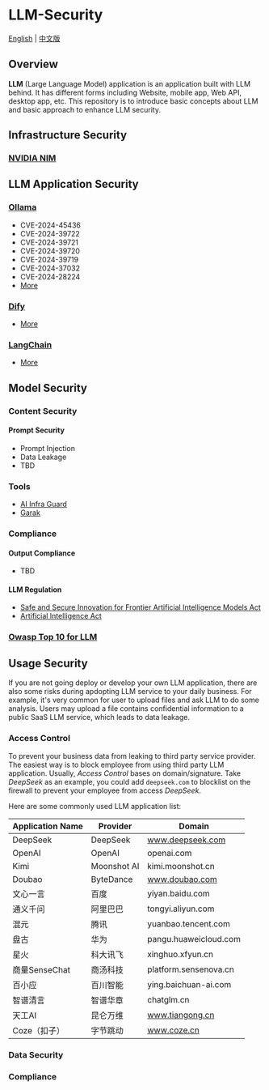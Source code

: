 # LLM-Security

[English](https://github.com/wowtalon/LLM-Security/blob/main/README.md) | [中文版](https://github.com/wowtalon/LLM-Security/blob/main/README_CN.md)

## Overview

**LLM** (Large Language Model) application is an application built with LLM behind. It has different forms including Website, mobile app, Web API, desktop app, etc. This repository is to introduce basic concepts about LLM and basic approach to enhance LLM security.

## Infrastructure Security

### [NVIDIA NIM](https://docs.nvidia.com/nim/large-language-models/latest/introduction.html)

## LLM Application Security

### [Ollama](https://github.com/ollama/ollama)

- CVE-2024-45436
- CVE-2024-39722
- CVE-2024-39721
- CVE-2024-39720
- CVE-2024-39719
- CVE-2024-37032
- CVE-2024-28224
- [More](https://cve.mitre.org/cgi-bin/cvekey.cgi?keyword=ollama)

### [Dify](https://github.com/langgenius/dify)

- [More](https://cve.mitre.org/cgi-bin/cvekey.cgi?keyword=dify)

### [LangChain](https://github.com/langchain-ai/langchain)

- [More](https://cve.mitre.org/cgi-bin/cvekey.cgi?keyword=langchain)

## Model Security

### Content Security

#### Prompt Security

- Prompt Injection
- Data Leakage
- TBD

### Tools

- [AI Infra Guard](https://github.com/Tencent/AI-Infra-Guard)
- [Garak](https://github.com/NVIDIA/garak)

### Compliance

#### Output Compliance

- TBD

#### LLM Regulation

- [Safe and Secure Innovation for Frontier Artificial Intelligence Models Act](https://en.wikipedia.org/wiki/Safe_and_Secure_Innovation_for_Frontier_Artificial_Intelligence_Models_Act)
- [Artificial Intelligence Act](https://eur-lex.europa.eu/legal-content/EN/TXT/?uri=CELEX%3A32024R1689)

### [Owasp Top 10 for LLM](https://owasp.org/www-project-top-10-for-large-language-model-applications/)

## Usage Security

If you are not going deploy or develop your own LLM application, there are also some risks during apdopting LLM service to your daily business. For example, it's very common for user to upload files and ask LLM to do some analysis. Users may upload a file contains confidential information to a public SaaS LLM service, which leads to data leakage.

### Access Control

To prevent your business data from leaking to third party service provider. The easiest way is to block employee from using third party LLM application. Usually, *Access Control* bases on domain/signature. Take *DeepSeek* as an example, you could add `deepseek.com` to blocklist on the firewall to prevent your employee from access *DeepSeek*.

Here are some commonly used LLM application list:

|Application Name|Provider|Domain|
|-|-|-|
|DeepSeek|DeepSeek|www.deepseek.com|
|OpenAI|OpenAI|openai.com|
|Kimi|Moonshot AI|kimi.moonshot.cn|
|Doubao|ByteDance|www.doubao.com|
|文心一言|百度|yiyan.baidu.com|
|通义千问|阿里巴巴|tongyi.aliyun.com|
|混元|腾讯|yuanbao.tencent.com|
|盘古|华为|pangu.huaweicloud.com|
|星火|科大讯飞|xinghuo.xfyun.cn|
|商量SenseChat|商汤科技|platform.sensenova.cn|
|百小应|百川智能|ying.baichuan-ai.com|
|智谱清言|智谱华章|chatglm.cn|
|天工AI|昆仑万维|www.tiangong.cn|
|Coze（扣子）|字节跳动|www.coze.cn|

### Data Security

### Compliance
